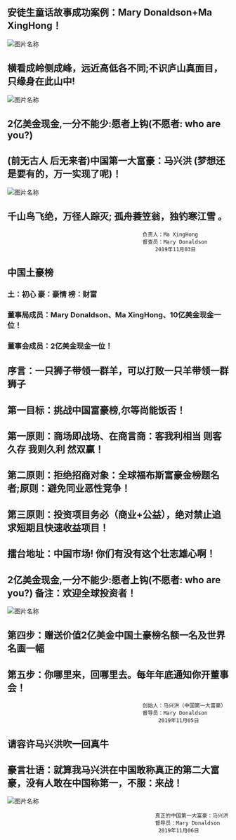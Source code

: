 ## 安徒生童话故事成功案例：Mary Donaldson+Ma XingHong！

![图片名称](https://pic.7y7.com/201310/2013101436310105_600x0.jpg)

## 横看成岭侧成峰，远近高低各不同;不识庐山真面目，只缘身在此山中!

![图片名称](https://i0.hippopx.com/photos/835/591/761/mermaid-in-copenhagen-thumb.jpg)

## 2亿美金现金,一分不能少:愿者上钩(不愿者: who are you?)

## (前无古人 后无来者)中国第一大富豪：马兴洪 (梦想还是要有的，万一实现了呢)！

![图片名称](https://cn.bing.com/th?id=OIP.qurVrvVnffPZCpBkS3nZYAHaE0&pid=Api&rs=1)

## 千山鸟飞绝，万径人踪灭; 孤舟蓑笠翁，独钓寒江雪 。


                                               负责人：Ma XingHong   
                                               督查员：Mary Donaldson
                                                   2019年11月03日
                                               
                                                   
## 中国土豪榜  

### 土：初心  豪：豪情  榜：财富

### 董事局成员：Mary Donaldson、Ma XingHong、10亿美金现金一位！   

### 董事会成员：2亿美金现金一位！

## 序言：一只狮子带领一群羊，可以打败一只羊带领一群狮子

## 第一目标：挑战中国富豪榜,尔等尚能饭否！

## 第一原则：商场即战场、在商言商：客我利相当 则客久存 我则久利 然双赢！

## 第二原则：拒绝招商对象：全球福布斯富豪金榜题名者;原则：避免同业恶性竞争！

## 第三原则：投资项目务必（商业+公益），绝对禁止追求短期且快速收益项目！

## 擂台地址：中国市场! 你们有没有这个壮志雄心啊！

## 2亿美金现金,一分不能少:愿者上钩(不愿者: who are you?) 备注：欢迎全球投资者！

![图片名称](http://youg.cw634.4everdns.com/hello.jpg)
                                               
## 第四步：赠送价值2亿美金中国土豪榜名额一名及世界名画一幅

## 第五步：你哪里来，回哪里去。每年年底通知你开董事会！

                                               创始人：马兴洪（中国第一大富豪）  
                                               督导员：Mary Donaldson
                                                    2019年11月05日



                                                   
## 请容许马兴洪吹一回真牛
## 豪言壮语：就算我马兴洪在中国敢称真正的第二大富豪，没有人敢在中国称第一，不服：来战！

![图片名称](http://youg.cw634.4everdns.com/MaryDonaldson.jpg)

                                                   真正的中国第一大富豪：马兴洪
                                                   督导员：Mary Donaldson
                                                    2019年11月06日
                                                       
